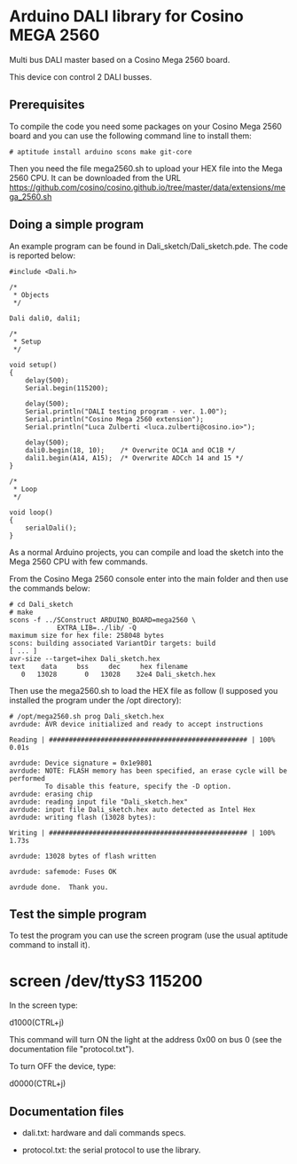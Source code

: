 Arduino DALI library for Cosino MEGA 2560
=========================================

Multi bus DALI master based on a Cosino Mega 2560 board.

This device con control 2 DALI busses.

Prerequisites
-------------

To compile the code you need some packages on your Cosino Mega 2560 board
and you can use the following command line to install them:

    # aptitude install arduino scons make git-core

Then you need the file mega2560.sh to upload your HEX file into the Mega 2560 CPU.
It can be downloaded from the URL https://github.com/cosino/cosino.github.io/tree/master/data/extensions/mega_2560.sh

Doing a simple program
----------------------

An example program can be found in Dali_sketch/Dali_sketch.pde. The code is reported below:

    #include <Dali.h>
    
    /*
     * Objects
     */
     
    Dali dali0, dali1;
    
    /*
     * Setup
     */
     
    void setup()
    {
    	delay(500);
    	Serial.begin(115200);
    	
    	delay(500);
    	Serial.println("DALI testing program - ver. 1.00");
    	Serial.println("Cosino Mega 2560 extension");
    	Serial.println("Luca Zulberti <luca.zulberti@cosino.io>");
    	
    	delay(500);
    	dali0.begin(18, 10);	/* Overwrite OC1A and OC1B */
    	dali1.begin(A14, A15);	/* Overwrite ADCch 14 and 15 */
    }
    
    /*
     * Loop
     */
    
    void loop()
    {
    	serialDali();
    }


As a normal Arduino projects, you can compile and load the sketch into the Mega 2560 CPU with few commands.

From the Cosino Mega 2560 console enter into the main folder and then use the commands below:

    # cd Dali_sketch
    # make
    scons -f ../SConstruct ARDUINO_BOARD=mega2560 \
                EXTRA_LIB=../lib/ -Q
    maximum size for hex file: 258048 bytes
    scons: building associated VariantDir targets: build
    [ ... ]
    avr-size --target=ihex Dali_sketch.hex
    text    data     bss     dec     hex filename
       0   13028       0   13028    32e4 Dali_sketch.hex

Then use the mega2560.sh to load the HEX file as follow (I supposed you
installed the program under the /opt directory):

    # /opt/mega2560.sh prog Dali_sketch.hex
    avrdude: AVR device initialized and ready to accept instructions

    Reading | ################################################## | 100% 0.01s

    avrdude: Device signature = 0x1e9801
    avrdude: NOTE: FLASH memory has been specified, an erase cycle will be performed
             To disable this feature, specify the -D option.
    avrdude: erasing chip
    avrdude: reading input file "Dali_sketch.hex"
    avrdude: input file Dali_sketch.hex auto detected as Intel Hex
    avrdude: writing flash (13028 bytes):

    Writing | ################################################## | 100% 1.73s

    avrdude: 13028 bytes of flash written

    avrdude: safemode: Fuses OK

    avrdude done.  Thank you.

Test the simple program
------------------------

To test the program you can use the screen program (use the usual aptitude
command to install it).

   # screen /dev/ttyS3 115200

In the screen type:

   d1000(CTRL+j)

This command will turn ON the light at the address 0x00 on bus 0 (see the documentation file "protocol.txt").

To turn OFF the device, type:

   d0000(CTRL+j)


Documentation files
-------------------

* dali.txt: hardware and dali commands specs.

* protocol.txt: the serial protocol to use the library.
